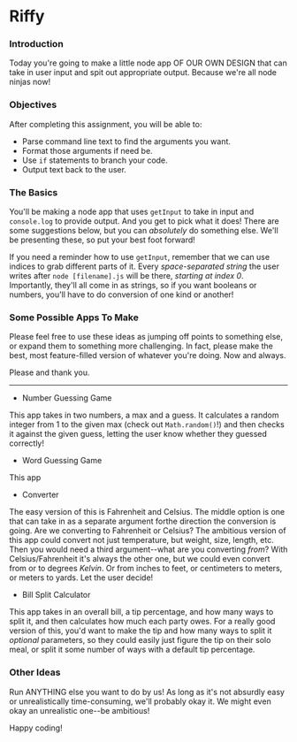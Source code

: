 # Riffy

### Introduction

Today you're going to make a little node app OF OUR OWN DESIGN that can take in user input and spit out appropriate output. Because we're all node ninjas now!


### Objectives

After completing this assignment, you will be able to:

* Parse command line text to find the arguments you want.
* Format those arguments if need be.
* Use `if` statements to branch your code.
* Output text back to the user.


### The Basics

You'll be making a node app that uses `getInput` to take in input and `console.log` to provide output. And you get to pick what it does! There are some suggestions below, but you can _absolutely_ do something else. We'll be presenting these, so put your best foot forward!

If you need a reminder how to use `getInput`, remember that we can use indices to grab different parts of it. Every _space-separated string_ the user writes after `node [filename].js` will be there, _starting at index 0_.  Importantly, they'll all come in as strings, so if you want booleans or numbers, you'll have to do conversion of one kind or another!


### Some Possible Apps To Make

Please feel free to use these ideas as jumping off points to something else, or expand them to something more challenging. In fact, please make the best, most feature-filled version of whatever you're doing. Now and always.

Please and thank you.

---

* Number Guessing Game

This app takes in two numbers, a max and a guess. It calculates a random integer from 1 to the given max (check out `Math.random()`!) and then checks it against the given guess, letting the user know whether they guessed correctly!

* Word Guessing Game

This app


* Converter

The easy version of this is Fahrenheit and Celsius. The middle option is one that can take in as a separate argument forthe direction the conversion is going. Are we converting to Fahrenheit or Celsius? The ambitious version of this app could convert not just temperature, but weight, size, length, etc. Then you would need a third argument--what are you converting _from_? With Celsius/Fahrenheit it's always the other one, but we could even convert from or to degrees _Kelvin_. Or from inches to feet, or centimeters to meters, or meters
to yards. Let the user decide!


* Bill Split Calculator

This app takes in an overall bill, a tip percentage, and how many ways to split it, and then calculates how much each party owes. For a really good version of this, you'd want to make the tip and how many ways to split it _optional_ parameters, so they could easily just figure the tip on their solo meal, or split it some number of ways with a default tip percentage.


### Other Ideas

Run ANYTHING else you want to do by us! As long as it's not absurdly easy or unrealistically time-consuming, we'll probably okay it. We might even okay an unrealistic one--be ambitious!

Happy coding!
